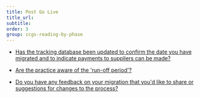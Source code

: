 ```yaml
---
title: Post Go Live
title_url:
subtitle: 
order: 3
group: ccgs-reading-by-phase
---
```


* [Has the tracking database been updated to confirm the date you have migrated and to indicate payments to suppliers can be made?](/prm-practice-migration/guide/end-of-migration#update-the-tracking-database) 

* [Are the practice aware of the 'run-off period'?](/prm-practice-migration/guide/end-of-migration#the-run-off-period)

* [Do you have any feedback on your migration that you'd like to share or suggestions for changes to the process?](/prm-practice-migration/guide/end-of-migration#send-us-your-learnings)
